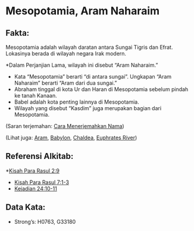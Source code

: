 # Mesopotamia, Aram Naharaim

## Fakta:

Mesopotamia adalah wilayah daratan antara Sungai Tigris dan Efrat. Lokasinya berada di wilayah negara Irak modern.

*Dalam Perjanjian Lama, wilayah ini disebut “Aram Naharaim.”
* Kata “Mesopotamia” berarti “di antara sungai”. Ungkapan “Aram Naharaim” berarti “Aram dari dua sungai.”
* Abraham tinggal di kota Ur dan Haran di Mesopotamia sebelum pindah ke tanah Kanaan.
* Babel adalah kota penting lainnya di Mesopotamia.
* Wilayah yang disebut “Kasdim” juga merupakan bagian dari Mesopotamia.

(Saran terjemahan: [Cara Menerjemahkan Nama](rc://en/ta/man/translate/translate-names))

(Lihat juga: [Aram](../names/aram.md), [Babylon](../names/babylon.md), [Chaldea](../names/chaldeans.md), [Euphrates River](../names/euphrates.md))

## Referensi Alkitab:

*[Kisah Para Rasul 2:9](rc://en/tn/help/act/02/09)
* [Kisah Para Rasul 7:1-3](rc://en/tn/help/act/07/01)
* [Kejadian 24:10-11](rc://en/tn/help/gen/24/10)

## Data Kata:

* Strong’s: H0763, G33180

